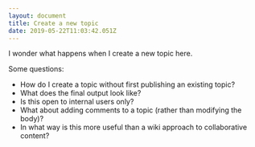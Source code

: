 ```yaml
---
layout: document
title: Create a new topic
date: 2019-05-22T11:03:42.051Z
---
```

I wonder what happens when I create a new topic here.

Some questions:

* How do I create a topic without first publishing an existing topic?
* What does the final output look like?
* Is this open to internal users only?
* What about adding comments to a topic (rather than modifying the body)?
* In what way is this more useful than a wiki approach to collaborative content?
